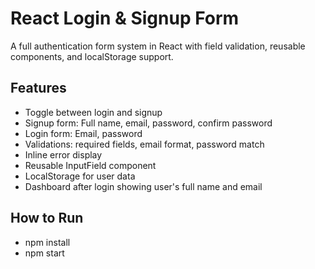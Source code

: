 # React Login & Signup Form

A full authentication form system in React with field validation, reusable components, and localStorage support.

## Features
- Toggle between login and signup
- Signup form: Full name, email, password, confirm password
- Login form: Email, password
- Validations: required fields, email format, password match
- Inline error display
- Reusable InputField component
- LocalStorage for user data
- Dashboard after login showing user's full name and email

## How to Run

- npm install
- npm start
